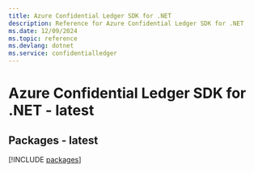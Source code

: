 ```yaml
---
title: Azure Confidential Ledger SDK for .NET
description: Reference for Azure Confidential Ledger SDK for .NET
ms.date: 12/09/2024
ms.topic: reference
ms.devlang: dotnet
ms.service: confidentialledger
---
```

# Azure Confidential Ledger SDK for .NET - latest
## Packages - latest
[!INCLUDE [packages](confidential-ledger-index.md)]